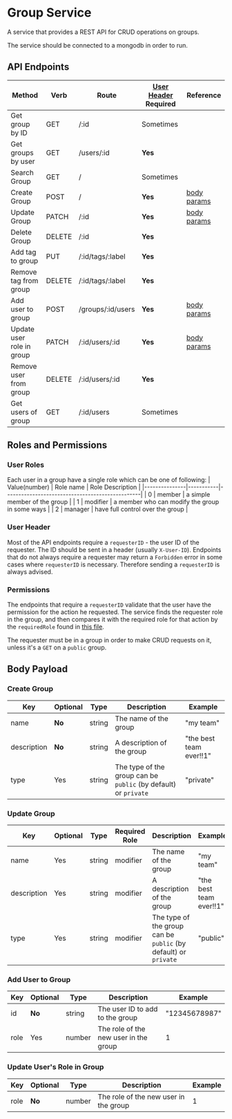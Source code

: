 # Group Service

  A service that provides a REST API for CRUD operations on groups.
  
  The service should be connected to a mongodb in order to run.

## API Endpoints
| Method                    | Verb   | Route             | [User Header](###user-header) Required | Reference                                      |
|---------------------------|--------|-------------------|---------------------------------------------|------------------------------------------------|
| Get group by ID           | GET    | /:id              | Sometimes                                   |                                                |
| Get groups by user        | GET    | /users/:id        | **Yes**                                     |                                                |
| Search Group              | GET    | /                 | Sometimes                                   |                                                |
| Create Group              | POST   | /                 | **Yes**                                     | [body params](###create-group)                 |
| Update Group              | PATCH  | /:id              | **Yes**                                     | [body params](###update-group)                 |
| Delete Group              | DELETE | /:id              | **Yes**                                     |                                                |
| Add tag to group          | PUT    | /:id/tags/:label  | **Yes**                                     |                                                |
| Remove tag from group     | DELETE | /:id/tags/:label  | **Yes**                                     |                                                |
| Add user to group         | POST   | /groups/:id/users | **Yes**                                     | [body params](###add-user-to-group)            |
| Update user role in group | PATCH  | /:id/users/:id    | **Yes**                                     | [body params](###update-user's-role-in-group)  |
| Remove user from group    | DELETE | /:id/users/:id    | **Yes**                                     |                                                |
| Get users of group        | GET    | /:id/users        | Sometimes                                   |                                                |

## Roles and Permissions
### User Roles
Each user in a group have a single role which can be one of following:
| Value(number) | Role name | Role Description                                |
|---------------|-----------|-------------------------------------------------|
| 0             | member    | a simple member of the group                    |
| 1             | modifier  | a member who can modify the group in some ways  |
| 2             | manager   | have full control over the group                |

### User Header
Most of the API endpoints require a `requesterID` - the user ID of the requester. The ID should be sent in a header (usually `X-User-ID`).
Endpoints that do not always require a requester may return a `Forbidden` error in some cases where `requesterID` is necessary. Therefore sending a `requesterID` is always advised.

### Permissions
The endpoints that require a `requesterID` validate that the user have the permission for the action he requested. The service finds the requester role in the group, and then compares it with the required role for that action by the `requiredRole` found in [this file](src/group/user/user.role.ts).

The requester  must be in a group in order to make CRUD requests on it, unless it's a `GET` on a `public` group.

## Body Payload

### Create Group
| Key         | Optional  | Type    | Description                                                     | Example
|-------------|-----------|---------|-----------------------------------------------------------------|---------
| name        | **No**    | string  | The name of the group                                           | "my team"
| description | **No**    | string  | A description of the group                                      | "the best team ever!!1"
| type        | Yes       | string  | The type of the group can be `public` (by default) or `private` | "private"

### Update Group
| Key         | Optional  | Type    | Required Role | Description                                                     | Example
|-------------|-----------|---------|---------------|-----------------------------------------------------------------|---------
| name        | Yes       | string  | modifier      | The name of the group                                           | "my team"
| description | Yes       | string  | modifier      | A description of the group                                      | "the best team ever!!1"
| type        | Yes       | string  | modifier      | The type of the group can be `public` (by default) or `private` | "public"

### Add User to Group
| Key   | Optional  | Type    | Description                           | Example
|-------|-----------|---------|---------------------------------------|---------
| id    | **No**    | string  | The user ID to add to the group       | "12345678987"
| role  | Yes       | number  | The role of the new user in the group | 1

### Update User's Role in Group
| Key   | Optional  | Type    | Description                           | Example
|-------|-----------|---------|---------------------------------------|---------
| role  | **No**    | number  | The role of the new user in the group | 1